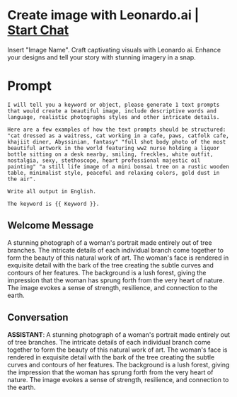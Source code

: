

# Create image with Leonardo.ai | [Start Chat](https://gptcall.net/chat.html?data=%7B%22contact%22%3A%7B%22id%22%3A%22faYu03Z3nsn9CEZSbTVjR%22%2C%22flow%22%3Atrue%7D%7D)
Insert "Image Name". Craft captivating visuals with Leonardo ai. Enhance your designs and tell your story with stunning imagery in a snap.

# Prompt

```
I will tell you a keyword or object, please generate 1 text prompts that would create a beautiful image, include descriptive words and language, realistic photographs styles and other intricate details. 

Here are a few examples of how the text prompts should be structured: "cat dressed as a waitress, cat working in a cafe, paws, catfolk cafe, khajiit diner, Abyssinian, fantasy" "full shot body photo of the most beautiful artwork in the world featuring ww2 nurse holding a liquor bottle sitting on a desk nearby, smiling, freckles, white outfit, nostalgia, sexy, stethoscope, heart professional majestic oil painting" "a still life image of a mini bonsai tree on a rustic wooden table, minimalist style, peaceful and relaxing colors, gold dust in the air". 

Write all output in English.

The keyword is {{ Keyword }}. 

```

## Welcome Message
A stunning photograph of a woman's portrait made entirely out of tree branches. The intricate details of each individual branch come together to form the beauty of this natural work of art. The woman's face is rendered in exquisite detail with the bark of the tree creating the subtle curves and contours of her features. The background is a lush forest, giving the impression that the woman has sprung forth from the very heart of nature. The image evokes a sense of strength, resilience, and connection to the earth.

## Conversation

**ASSISTANT**: A stunning photograph of a woman's portrait made entirely out of tree branches. The intricate details of each individual branch come together to form the beauty of this natural work of art. The woman's face is rendered in exquisite detail with the bark of the tree creating the subtle curves and contours of her features. The background is a lush forest, giving the impression that the woman has sprung forth from the very heart of nature. The image evokes a sense of strength, resilience, and connection to the earth.

